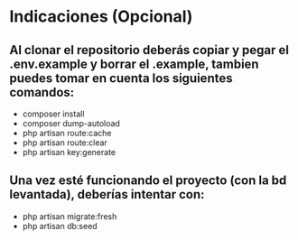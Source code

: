 # Indicaciones (Opcional)
## Al clonar el repositorio deberás copiar y pegar el .env.example y borrar el .example, tambien puedes tomar en cuenta los siguientes comandos:

- composer install
- composer dump-autoload
- php artisan route:cache
- php artisan route:clear
- php artisan key:generate

## Una vez esté funcionando el proyecto (con la bd levantada), deberías intentar con:

- php artisan migrate:fresh
- php artisan db:seed
